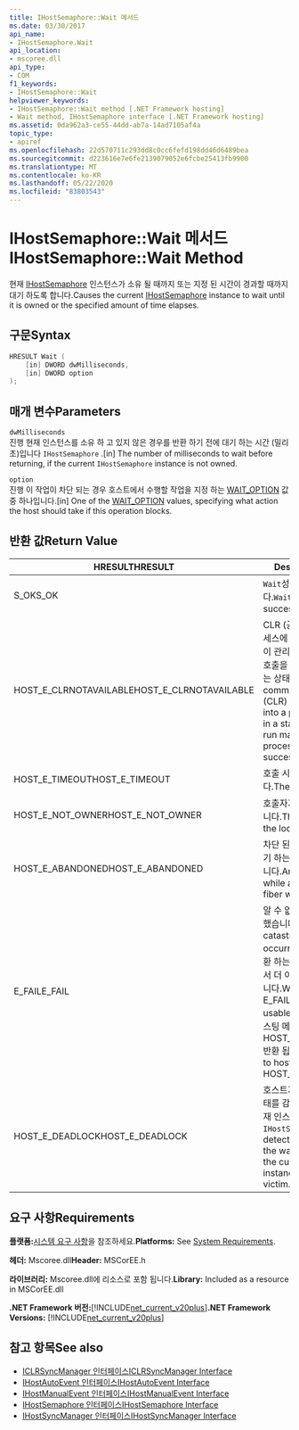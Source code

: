 ```yaml
---
title: IHostSemaphore::Wait 메서드
ms.date: 03/30/2017
api_name:
- IHostSemaphore.Wait
api_location:
- mscoree.dll
api_type:
- COM
f1_keywords:
- IHostSemaphore::Wait
helpviewer_keywords:
- IHostSemaphore::Wait method [.NET Framework hosting]
- Wait method, IHostSemaphore interface [.NET Framework hosting]
ms.assetid: 0da962a3-ce55-44dd-ab7a-14ad7105af4a
topic_type:
- apiref
ms.openlocfilehash: 22d570711c293dd8c0cc6fefd198dd46d6489bea
ms.sourcegitcommit: d223616e7e6fe2139079052e6fcbe25413fb9900
ms.translationtype: MT
ms.contentlocale: ko-KR
ms.lasthandoff: 05/22/2020
ms.locfileid: "83803543"
---
```

# <a name="ihostsemaphorewait-method"></a><span data-ttu-id="d3b8d-102">IHostSemaphore::Wait 메서드</span><span class="sxs-lookup"><span data-stu-id="d3b8d-102">IHostSemaphore::Wait Method</span></span>
<span data-ttu-id="d3b8d-103">현재 [IHostSemaphore](ihostsemaphore-interface.md) 인스턴스가 소유 될 때까지 또는 지정 된 시간이 경과할 때까지 대기 하도록 합니다.</span><span class="sxs-lookup"><span data-stu-id="d3b8d-103">Causes the current [IHostSemaphore](ihostsemaphore-interface.md) instance to wait until it is owned or the specified amount of time elapses.</span></span>  
  
## <a name="syntax"></a><span data-ttu-id="d3b8d-104">구문</span><span class="sxs-lookup"><span data-stu-id="d3b8d-104">Syntax</span></span>  
  
```cpp  
HRESULT Wait (  
    [in] DWORD dwMilliseconds,  
    [in] DWORD option  
);  
```  
  
## <a name="parameters"></a><span data-ttu-id="d3b8d-105">매개 변수</span><span class="sxs-lookup"><span data-stu-id="d3b8d-105">Parameters</span></span>  
 `dwMilliseconds`  
 <span data-ttu-id="d3b8d-106">진행 현재 인스턴스를 소유 하 고 있지 않은 경우를 반환 하기 전에 대기 하는 시간 (밀리초)입니다 `IHostSemaphore` .</span><span class="sxs-lookup"><span data-stu-id="d3b8d-106">[in] The number of milliseconds to wait before returning, if the current `IHostSemaphore` instance is not owned.</span></span>  
  
 `option`  
 <span data-ttu-id="d3b8d-107">진행 이 작업이 차단 되는 경우 호스트에서 수행할 작업을 지정 하는 [WAIT_OPTION](wait-option-enumeration.md) 값 중 하나입니다.</span><span class="sxs-lookup"><span data-stu-id="d3b8d-107">[in] One of the [WAIT_OPTION](wait-option-enumeration.md) values, specifying what action the host should take if this operation blocks.</span></span>  
  
## <a name="return-value"></a><span data-ttu-id="d3b8d-108">반환 값</span><span class="sxs-lookup"><span data-stu-id="d3b8d-108">Return Value</span></span>  
  
|<span data-ttu-id="d3b8d-109">HRESULT</span><span class="sxs-lookup"><span data-stu-id="d3b8d-109">HRESULT</span></span>|<span data-ttu-id="d3b8d-110">Description</span><span class="sxs-lookup"><span data-stu-id="d3b8d-110">Description</span></span>|  
|-------------|-----------------|  
|<span data-ttu-id="d3b8d-111">S_OK</span><span class="sxs-lookup"><span data-stu-id="d3b8d-111">S_OK</span></span>|<span data-ttu-id="d3b8d-112">`Wait`성공적으로 반환 되었습니다.</span><span class="sxs-lookup"><span data-stu-id="d3b8d-112">`Wait` returned successfully.</span></span>|  
|<span data-ttu-id="d3b8d-113">HOST_E_CLRNOTAVAILABLE</span><span class="sxs-lookup"><span data-stu-id="d3b8d-113">HOST_E_CLRNOTAVAILABLE</span></span>|<span data-ttu-id="d3b8d-114">CLR (공용 언어 런타임)이 프로세스에 로드 되지 않았거나 CLR이 관리 코드를 실행할 수 없거나 호출을 성공적으로 처리할 수 없는 상태에 있습니다.</span><span class="sxs-lookup"><span data-stu-id="d3b8d-114">The common language runtime (CLR) has not been loaded into a process, or the CLR is in a state in which it cannot run managed code or process the call successfully.</span></span>|  
|<span data-ttu-id="d3b8d-115">HOST_E_TIMEOUT</span><span class="sxs-lookup"><span data-stu-id="d3b8d-115">HOST_E_TIMEOUT</span></span>|<span data-ttu-id="d3b8d-116">호출 시간이 초과 되었습니다.</span><span class="sxs-lookup"><span data-stu-id="d3b8d-116">The call timed out.</span></span>|  
|<span data-ttu-id="d3b8d-117">HOST_E_NOT_OWNER</span><span class="sxs-lookup"><span data-stu-id="d3b8d-117">HOST_E_NOT_OWNER</span></span>|<span data-ttu-id="d3b8d-118">호출자가 잠금을 소유 하지 않습니다.</span><span class="sxs-lookup"><span data-stu-id="d3b8d-118">The caller does not own the lock.</span></span>|  
|<span data-ttu-id="d3b8d-119">HOST_E_ABANDONED</span><span class="sxs-lookup"><span data-stu-id="d3b8d-119">HOST_E_ABANDONED</span></span>|<span data-ttu-id="d3b8d-120">차단 된 스레드나 파이버에서 대기 하는 동안 이벤트를 취소 했습니다.</span><span class="sxs-lookup"><span data-stu-id="d3b8d-120">An event was canceled while a blocked thread or fiber was waiting on it.</span></span>|  
|<span data-ttu-id="d3b8d-121">E_FAIL</span><span class="sxs-lookup"><span data-stu-id="d3b8d-121">E_FAIL</span></span>|<span data-ttu-id="d3b8d-122">알 수 없는 치명적인 오류가 발생 했습니다.</span><span class="sxs-lookup"><span data-stu-id="d3b8d-122">An unknown catastrophic failure occurred.</span></span> <span data-ttu-id="d3b8d-123">메서드가 E_FAIL 반환 하는 경우 해당 프로세스 내에서 더 이상 CLR을 사용할 수 없습니다.</span><span class="sxs-lookup"><span data-stu-id="d3b8d-123">When a method returns E_FAIL, the CLR is no longer usable within the process.</span></span> <span data-ttu-id="d3b8d-124">호스팅 메서드를 이후에 호출 하면 HOST_E_CLRNOTAVAILABLE 반환 됩니다.</span><span class="sxs-lookup"><span data-stu-id="d3b8d-124">Subsequent calls to hosting methods return HOST_E_CLRNOTAVAILABLE.</span></span>|  
|<span data-ttu-id="d3b8d-125">HOST_E_DEADLOCK</span><span class="sxs-lookup"><span data-stu-id="d3b8d-125">HOST_E_DEADLOCK</span></span>|<span data-ttu-id="d3b8d-126">호스트가 대기 간격 중에 교착 상태를 감지 하 여 교착 상태에서 현재 인스턴스를 선택 했습니다 `IHostSemaphore` .</span><span class="sxs-lookup"><span data-stu-id="d3b8d-126">The host detected a deadlock during the wait interval, and chose the current `IHostSemaphore` instance as a deadlock victim.</span></span>|  
  
## <a name="requirements"></a><span data-ttu-id="d3b8d-127">요구 사항</span><span class="sxs-lookup"><span data-stu-id="d3b8d-127">Requirements</span></span>  
 <span data-ttu-id="d3b8d-128">**플랫폼:**[시스템 요구 사항](../../get-started/system-requirements.md)을 참조하세요.</span><span class="sxs-lookup"><span data-stu-id="d3b8d-128">**Platforms:** See [System Requirements](../../get-started/system-requirements.md).</span></span>  
  
 <span data-ttu-id="d3b8d-129">**헤더:** Mscoree.dll</span><span class="sxs-lookup"><span data-stu-id="d3b8d-129">**Header:** MSCorEE.h</span></span>  
  
 <span data-ttu-id="d3b8d-130">**라이브러리:** Mscoree.dll에 리소스로 포함 됩니다.</span><span class="sxs-lookup"><span data-stu-id="d3b8d-130">**Library:** Included as a resource in MSCorEE.dll</span></span>  
  
 <span data-ttu-id="d3b8d-131">**.NET Framework 버전:**[!INCLUDE[net_current_v20plus](../../../../includes/net-current-v20plus-md.md)]</span><span class="sxs-lookup"><span data-stu-id="d3b8d-131">**.NET Framework Versions:** [!INCLUDE[net_current_v20plus](../../../../includes/net-current-v20plus-md.md)]</span></span>  
  
## <a name="see-also"></a><span data-ttu-id="d3b8d-132">참고 항목</span><span class="sxs-lookup"><span data-stu-id="d3b8d-132">See also</span></span>

- [<span data-ttu-id="d3b8d-133">ICLRSyncManager 인터페이스</span><span class="sxs-lookup"><span data-stu-id="d3b8d-133">ICLRSyncManager Interface</span></span>](iclrsyncmanager-interface.md)
- [<span data-ttu-id="d3b8d-134">IHostAutoEvent 인터페이스</span><span class="sxs-lookup"><span data-stu-id="d3b8d-134">IHostAutoEvent Interface</span></span>](ihostautoevent-interface.md)
- [<span data-ttu-id="d3b8d-135">IHostManualEvent 인터페이스</span><span class="sxs-lookup"><span data-stu-id="d3b8d-135">IHostManualEvent Interface</span></span>](ihostmanualevent-interface.md)
- [<span data-ttu-id="d3b8d-136">IHostSemaphore 인터페이스</span><span class="sxs-lookup"><span data-stu-id="d3b8d-136">IHostSemaphore Interface</span></span>](ihostsemaphore-interface.md)
- [<span data-ttu-id="d3b8d-137">IHostSyncManager 인터페이스</span><span class="sxs-lookup"><span data-stu-id="d3b8d-137">IHostSyncManager Interface</span></span>](ihostsyncmanager-interface.md)
